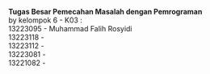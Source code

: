 **Tugas Besar Pemecahan Masalah dengan Pemrograman** <br/>
by kelompok 6 - K03 : <br/>
13223095 - Muhammad Falih Rosyidi <br/>
13223118 -  <br/>
13223112 -  <br/>
13223081 -  <br/>
13221082 -  <br/>
